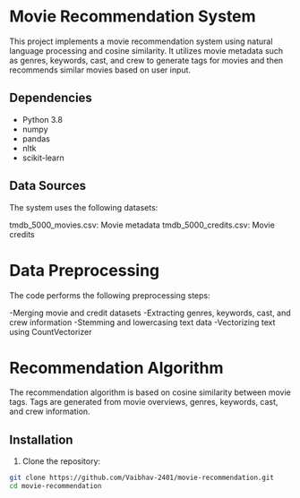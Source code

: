 # Movie Recommendation System

This project implements a movie recommendation system using natural language processing and cosine similarity. It utilizes movie metadata such as genres, keywords, cast, and crew to generate tags for movies and then recommends similar movies based on user input.

## Dependencies

- Python 3.8
- numpy
- pandas
- nltk
- scikit-learn

## Data Sources
The system uses the following datasets:

tmdb_5000_movies.csv: Movie metadata
tmdb_5000_credits.csv: Movie credits

# Data Preprocessing
The code performs the following preprocessing steps:

-Merging movie and credit datasets
-Extracting genres, keywords, cast, and crew information
-Stemming and lowercasing text data
-Vectorizing text using CountVectorizer

# Recommendation Algorithm
The recommendation algorithm is based on cosine similarity between movie tags. Tags are generated from movie overviews, genres, keywords, cast, and crew information.


## Installation

1. Clone the repository:

```bash
git clone https://github.com/Vaibhav-2401/movie-recommendation.git
cd movie-recommendation
